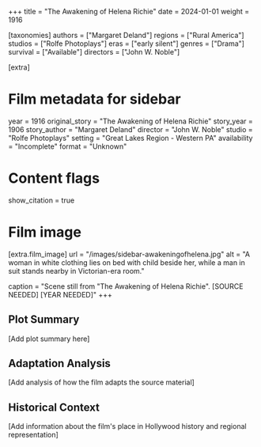 +++
title = "The Awakening of Helena Richie"
date = 2024-01-01
weight = 1916

[taxonomies]
authors = ["Margaret Deland"]
regions = ["Rural America"]
studios = ["Rolfe Photoplays"]
eras = ["early silent"]
genres = ["Drama"]
survival = ["Available"]
directors = ["John W. Noble"]

[extra]
# Film metadata for sidebar
year = 1916
original_story = "The Awakening of Helena Richie"
story_year = 1906
story_author = "Margaret Deland"
director = "John W. Noble"
studio = "Rolfe Photoplays"
setting = "Great Lakes Region - Western PA"
availability = "Incomplete"
format = "Unknown"

# Content flags
show_citation = true

# Film image
[extra.film_image]
url = "/images/sidebar-awakeningofhelena.jpg"
alt = "A woman in white clothing lies on bed with child beside her, while a man in suit stands nearby in Victorian-era room."

caption = "Scene still from \"The Awakening of Helena Richie\". [SOURCE NEEDED] [YEAR NEEDED]"
+++

## Plot Summary

[Add plot summary here]

## Adaptation Analysis

[Add analysis of how the film adapts the source material]

## Historical Context

[Add information about the film's place in Hollywood history and regional representation]